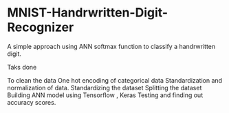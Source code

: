 # MNIST-Handrwritten-Digit-Recognizer
A simple approach using ANN softmax function to classify a handrwritten digit.

Taks done

To clean the data
One hot encoding of categorical data
Standardization and normalization of data.
Standardizing the dataset
Splitting the dataset
Building ANN model using Tensorflow , Keras
Testing and finding out accuracy scores.
